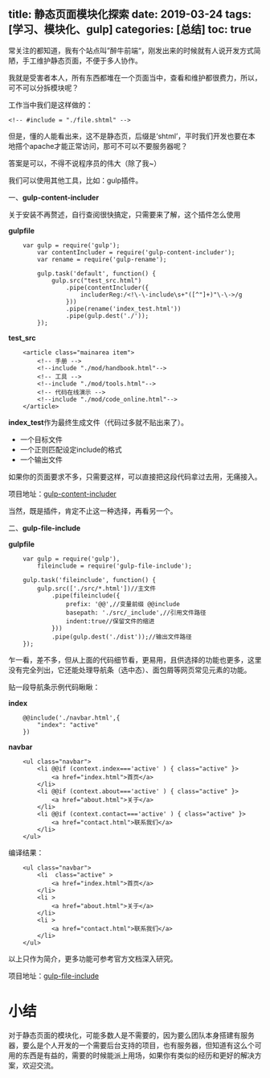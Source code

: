 title: 静态页面模块化探索
date: 2019-03-24
tags: [学习、模块化、gulp]
categories: [总结]
toc: true
---

常关注的都知道，我有个站点叫”醉牛前端“，刚发出来的时候就有人说开发方式简陋，手工维护静态页面，不便于多人协作。

我就是受害者本人，所有东西都堆在一个页面当中，查看和维护都很费力，所以，可不可以分拆模块呢？

工作当中我们是这样做的：

    <!-- #include = "./file.shtml" -->

但是，懂的人能看出来，这不是静态页，后缀是‘shtml’，平时我们开发也要在本地撘个apache才能正常访问，那可不可以不要服务器呢？

答案是可以，不得不说程序员的伟大（除了我~）

我们可以使用其他工具，比如：gulp插件。

一、**gulp-content-includer**

关于安装不再赘述，自行查阅很快搞定，只需要来了解，这个插件怎么使用

**gulpfile**

        var gulp = require('gulp');
            var contentIncluder = require('gulp-content-includer');
            var rename = require('gulp-rename');

            gulp.task('default', function() {
                gulp.src("test_src.html")
                    .pipe(contentIncluder({
                        includerReg:/<!\-\-include\s+"([^"]+)"\-\->/g
                    }))
                    .pipe(rename('index_test.html'))
                    .pipe(gulp.dest('./'));
            });

**test_src**

        <article class="mainarea item">
            <!-- 手册 -->
            <!--include "./mod/handbook.html"-->
            <!-- 工具 -->
            <!--include "./mod/tools.html"-->
            <!-- 代码在线演示 -->
            <!--include "./mod/code_online.html"-->
        </article>

**index_test**作为最终生成文件（代码过多就不贴出来了）。

- 一个目标文件
- 一个正则匹配设定include的格式
- 一个输出文件

如果你的页面要求不多，只需要这样，可以直接把这段代码拿过去用，无痛接入。

项目地址：[gulp-content-includer](https://github.com/hellopao/gulp_plugin/tree/master/gulp-content-includer)

当然，既是插件，肯定不止这一种选择，再看另一个。

二、**gulp-file-include**

**gulpfile**

        var gulp = require('gulp'),
            fileinclude = require('gulp-file-include');

        gulp.task('fileinclude', function() {
            gulp.src(['./src/*.html'])//主文件
                .pipe(fileinclude({
                    prefix: '@@',//变量前缀 @@include
                    basepath: './src/_include',//引用文件路径
                    indent:true//保留文件的缩进
                }))
                .pipe(gulp.dest('./dist'));//输出文件路径
        });

乍一看，差不多，但从上面的代码细节看，更易用，且供选择的功能也更多，这里没有完全列出，它还能处理导航条（选中态）、面包屑等网页常见元素的功能。

贴一段导航条示例代码瞅瞅：

**index**

        @@include('./navbar.html',{
            "index": "active"
        })

**navbar**

        <ul class="navbar">
            <li @@if (context.index==='active' ) { class="active" }>
                <a href="index.html">首页</a>
            </li>
            <li @@if (context.about==='active' ) { class="active" }>
                <a href="about.html">关于</a>
            </li>
            <li @@if (context.contact==='active' ) { class="active" }>
                <a href="contact.html">联系我们</a>
            </li>
        </ul>

编译结果：

        <ul class="navbar">
            <li  class="active" >
                <a href="index.html">首页</a>
            </li>
            <li >
                <a href="about.html">关于</a>
            </li>
            <li >
                <a href="contact.html">联系我们</a>
            </li>
        </ul>

以上只作为简介，更多功能可参考官方文档深入研究。

项目地址：[gulp-file-include](https://www.npmjs.com/package/gulp-file-include)

# 小结

对于静态页面的模块化，可能多数人是不需要的，因为要么团队本身搭建有服务器，要么是个人开发的一个需要后台支持的项目，也有服务器，但知道有这么个可用的东西是有益的，需要的时候能派上用场，如果你有类似的经历和更好的解决方案，欢迎交流。